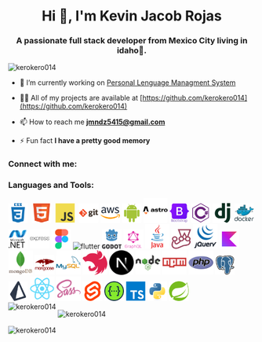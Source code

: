<h1 align="center">Hi 👋, I'm Kevin Jacob Rojas</h1>
<h3 align="center">A passionate full stack developer from Mexico City living in idaho🥔.</h3>

<p align="left"> <img src="https://komarev.com/ghpvc/?username=kerokero014&label=Profile%20views&color=0a8bdb&style=plastic" alt="kerokero014" /> </p>

- 🔭 I’m currently working on [Personal Lenguage Managment System](https://github.com/kerokero014/miniature-octo-goggles)

- 👨‍💻 All of my projects are available at [https://github.com/kerokero014](https://github.com/kerokero014)

- 📫 How to reach me **jmndz5415@gmail.com**

- ⚡ Fun fact **I have a pretty good memory**

<h3 align="left">Connect with me:</h3>
<p align="left">
</p>

<h3 align="left">Languages and Tools:</h3>
<div>
    <img src="https://github.com/devicons/devicon/blob/master/icons/css3/css3-plain-wordmark.svg"  title="CSS3" alt="CSS" width="40" height="40"/>&nbsp;
    <img src="https://github.com/devicons/devicon/blob/master/icons/html5/html5-original.svg" title="HTML5" alt="HTML" width="40" height="40"/>&nbsp;
    <img src="https://github.com/devicons/devicon/blob/master/icons/javascript/javascript-original.svg" title="JavaScript" alt="JavaScript" width="40" height="40"/>&nbsp;
    <img src="https://github.com/devicons/devicon/blob/master/icons/git/git-original-wordmark.svg" title="Git" **alt="Git" width="40" height="40"/>
    <img src="https://github.com/devicons/devicon/blob/master/icons/amazonwebservices/amazonwebservices-original-wordmark.svg" title="aws" alt="aws" width="40" height="40"/> 
    <img src="https://github.com/devicons/devicon/blob/master/icons/android/android-original.svg" title="android" alt="android" width="40" height="40"/>
    <img src="https://github.com/devicons/devicon/blob/master/icons/astro/astro-original-wordmark.svg" title="astro" alt="astro" width="50" height="50"/>
    <img src="https://github.com/devicons/devicon/blob/master/icons/bootstrap/bootstrap-original-wordmark.svg" title="bootstrap" alt="boostrap" width="40" height="40"/>
    <img src="https://github.com/devicons/devicon/blob/master/icons/csharp/csharp-line.svg" title="c#" alt="C#" width="40" height="40"/>
    <img src="https://github.com/devicons/devicon/blob/master/icons/django/django-plain.svg" title="DJ" alt="DJ" width="40" height="40"/>
    <img src="https://github.com/devicons/devicon/blob/master/icons/docker/docker-original-wordmark.svg" title="docker" alt="docker" width="40" height="40"/>
    <img src="https://github.com/devicons/devicon/blob/master/icons/dot-net/dot-net-original-wordmark.svg" title=".NEt" alt=".NET" width="40" height="40"/>
    <img src="https://github.com/devicons/devicon/blob/master/icons/express/express-original-wordmark.svg" title="EX" alt="EX" width="40" height="40"/>
    <img src="https://github.com/devicons/devicon/blob/master/icons/figma/figma-original.svg" title="figma" alt="figma" width="40" height="40"/>
    <img src="https://www.vectorlogo.zone/logos/framer/framer-icon.svg" title="fultter" alt="flutter" width="40" height="40"/>
    <img src="https://github.com/devicons/devicon/blob/master/icons/godot/godot-original-wordmark.svg" title="godot" alt="godot" width="40" height="40"/>
    <img src="https://github.com/devicons/devicon/blob/master/icons/graphql/graphql-plain-wordmark.svg" title="graphql" alt="graphql" width="40" height="40"/>
    <img src="https://github.com/devicons/devicon/blob/master/icons/java/java-original-wordmark.svg" title="Java" alt="Java" width="50" height="50"/>
    <img src="https://github.com/devicons/devicon/blob/master/icons/jest/jest-plain.svg" title="jest" alt="jest" width="40" height="40"/>
    <img src="https://github.com/devicons/devicon/blob/master/icons/jquery/jquery-original-wordmark.svg" title="JQuery" alt="Jquery" width="50" height="50"/>
    <img src="https://github.com/devicons/devicon/blob/master/icons/kotlin/kotlin-original.svg" title="K" alt="K" width="40" height="40"/>
    <img src="https://github.com/devicons/devicon/blob/master/icons/mongodb/mongodb-original-wordmark.svg" title="mongo" alt="mongo" width="50" height="50"/>
    <img src="https://github.com/devicons/devicon/blob/master/icons/mongoose/mongoose-original-wordmark.svg" title="mongoose" alt="mongoose" width="40" height="40"/>
    <img src="https://github.com/devicons/devicon/blob/master/icons/mysql/mysql-original-wordmark.svg" title="mysql" alt="mysql" width="50" height="50"/>
    <img src="https://github.com/devicons/devicon/blob/master/icons/nestjs/nestjs-original.svg" title="nestjs" alt="nestjs" width="50" height="50"/>
    <img src="https://github.com/devicons/devicon/blob/master/icons/nextjs/nextjs-original.svg" title="nextjs" alt="nextjs" width="50" height="50"/>
    <img src="https://github.com/devicons/devicon/blob/master/icons/nodejs/nodejs-original-wordmark.svg" title="nodejs" alt="nodejs" width="50" height="50"/>
    <img src="https://github.com/devicons/devicon/blob/master/icons/npm/npm-original-wordmark.svg" title="npm" alt="npm" width="50" height="50"/>
    <img src="https://github.com/devicons/devicon/blob/master/icons/php/php-original.svg" title="php" alt="php" width="50" height="50"/>
    <img src="https://github.com/devicons/devicon/blob/master/icons/postgresql/postgresql-original.svg" title="postgres" alt="postgres" width="40" height="40"/>
    <img src="https://github.com/devicons/devicon/blob/master/icons/prisma/prisma-original.svg" title="prisma" alt="prisma" width="40" height="40"/>
    <img src="https://github.com/devicons/devicon/blob/master/icons/react/react-original.svg" title="react" alt="react" width="50" height="50"/>
    <img src="https://github.com/devicons/devicon/blob/master/icons/sass/sass-original.svg" title="sass" alt="sass" width="50" height="50"/>
    <img src="https://github.com/devicons/devicon/blob/master/icons/svelte/svelte-original.svg" title="svelte" alt="svelte" width="40" height="40"/>
    <img src="https://github.com/devicons/devicon/blob/master/icons/swagger/swagger-original.svg" title="swagger" alt="swagger" width="40" height="40"/>
    <img src="https://github.com/devicons/devicon/blob/master/icons/typescript/typescript-original.svg" title="TS" alt="TS" width="40" height="40"/>
    <img src="https://github.com/devicons/devicon/blob/master/icons/python/python-original.svg" title="PY" alt="PY" width="40" height="40"/>
    <img src="https://github.com/devicons/devicon/blob/master/icons/spring/spring-original.svg" title="spring" alt="Spring" width="40" height="40"/>
</div

<p><img align="left" src="https://github-readme-stats.vercel.app/api/top-langs?username=kerokero014&show_icons=true&locale=en&layout=compact" alt="kerokero014" /></p>

<p>&nbsp;<img align="center" src="https://github-readme-stats.vercel.app/api?username=kerokero014&show_icons=true&theme=tokyonight&bg_color=ffffff&locale=en" alt="kerokero014" /></p>

<p><img align="center" src="https://github-readme-streak-stats.herokuapp.com/?user=kerokero014&" alt="kerokero014" /></p>
